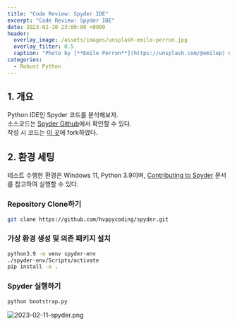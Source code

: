 ```yaml
---
title: "Code Review: Spyder IDE"
excerpt: "Code Review: Spyder IDE"
date: 2023-02-10 23:00:00 +0900
header:
  overlay_image: /assets/images/unsplash-emile-perron.jpg
  overlay_filter: 0.5
  caption: "Photo by [**Emile Perron**](https://unsplash.com/@emilep) on [**Unsplash**](https://unsplash.com/)"
categories:
  - Robust Python
---
```


## 1. 개요

Python IDE인 Spyder 코드를 분석해보자.  
소스코드는 [Spyder Github](https://github.com/spyder-ide/spyder)에서 확인할 수 있다.  
작성 시 코드는 [이 곳](https://github.com/hvppycoding/spyder)에 fork하였다.  

## 2. 환경 세팅

테스트 수행한 환경은 Windows 11, Python 3.9이며, [Contributing to Spyder](https://github.com/spyder-ide/spyder/blob/master/CONTRIBUTING.md) 문서를 참고하여 실행할 수 있다.

### Repository Clone하기

```sh
git clone https://github.com/hvppycoding/spyder.git
```

### 가상 환경 생성 및 의존 패키지 설치

```sh
python3.9 -m venv spyder-env
./spyder-env/Scripts/activate
pip install -e .
```

### Spyder 실행하기

```sh
python bootstrap.py
```

![2023-02-11-spyder.png]({{site.baseurl}}/assets/images/2023-02-11-spyder.png)
